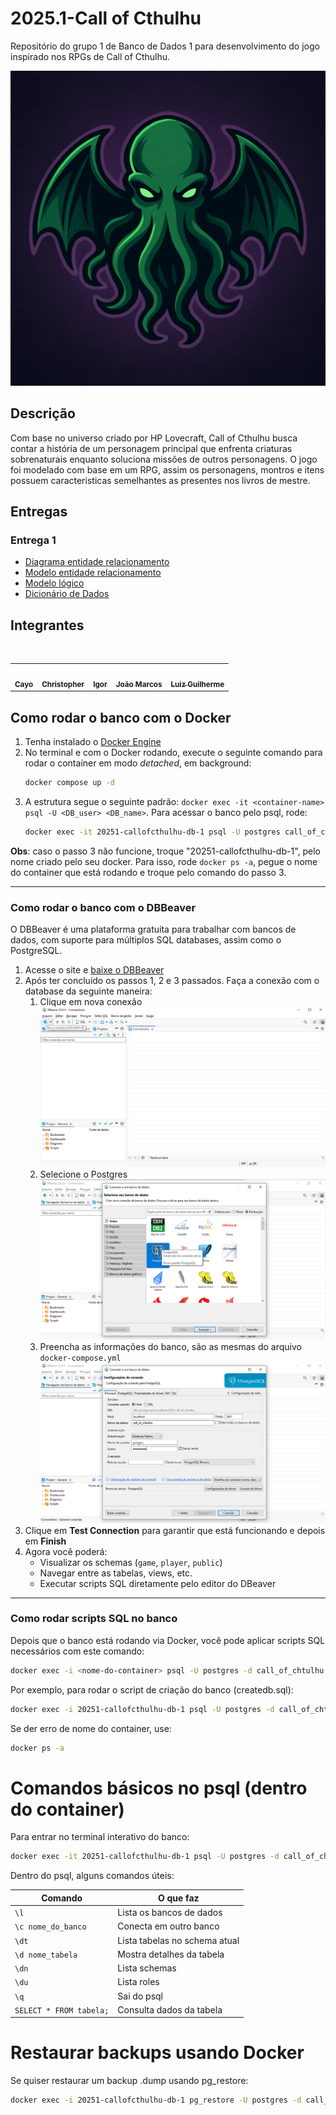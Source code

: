 # 2025.1-Call of Cthulhu

Repositório do grupo 1 de Banco de Dados 1 para desenvolvimento do jogo inspirado nos RPGs de Call of Cthulhu.

![](./docs/assets/logo.png)

## Descrição

Com base no universo criado por HP Lovecraft, Call of Cthulhu busca contar a história de um personagem principal que enfrenta criaturas sobrenaturais enquanto soluciona missões de outros personagens. O jogo foi modelado com base em um RPG, assim os personagens, montros e itens possuem caracteristicas semelhantes as presentes nos livros de mestre.

## Entregas
### Entrega 1

- [Diagrama entidade relacionamento](./docs/entregas/primeira/DER.md)
- [Modelo entidade relacionamento](./docs/entregas/primeira/MER.md)
- [Modelo lógico](./docs/entregas/primeira/ML.md)
- [Dicionário de Dados](./docs/entregas/primeira/DD.md)

## Integrantes

<table> 
  <tr> 
    <td align="center"><a href="https://github.com/Cayoalencar"><img style="border-radius: 50%;" src="https://github.com/Cayoalencar.png" width="100px;" alt=""/><br /><sub><b>Cayo</b></sub></a></td> 
    <td align="center"><a href="https://github.com/wChrstphr"><img style="border-radius: 50%;" src="https://github.com/wChrstphr.png" width="100px;" alt=""/><br /><sub><b>Christopher</b></sub></a></td> 
    <td align="center"><a href="https://github.com/igorvdaniel"><img style="border-radius: 50%;" src="https://github.com/igorvdaniel.png" width="100px;" alt=""/><br /><sub><b>Igor</b></sub></a></td> 
    <td align="center"><a href="https://github.com/JJOAOMARCOSS"><img style="border-radius: 50%;" src="https://github.com/JJOAOMARCOSS.png" width="100px;" alt=""/><br /><sub><b>João Marcos</b></sub></a></td> 
    <td align="center"><a href="https://github.com/luizfaria1989"><img style="border-radius: 50%;" src="https://github.com/luizfaria1989.png" width="100px;" alt=""/><br /><sub><b>Luiz Guilherme</b></sub></a></td> 
  </tr> 
</table>

## Como rodar o banco com o Docker
1. Tenha instalado o [Docker Engine](https://docs.docker.com/engine/install/)
1. No terminal e com o Docker rodando, execute o seguinte comando para rodar o container em modo _detached_, em background:
    ````bash
    docker compose up -d
    ```` 
1. A estrutura segue o seguinte padrão: ``docker exec -it <container-name> psql -U <DB_user> <DB_name>``. Para acessar o banco pelo psql, rode:
    ````bash
    docker exec -it 20251-callofcthulhu-db-1 psql -U postgres call_of_chtulhu
    ````
**Obs**: caso o passo 3 não funcione, troque "20251-callofcthulhu-db-1", pelo nome criado pelo seu docker. Para isso, rode ``docker ps -a``, pegue o nome do container que está rodando e troque pelo comando do passo 3.

---

### Como rodar o banco com o DBBeaver
O DBBeaver é uma plataforma gratuíta para trabalhar com bancos de dados, com suporte para múltiplos SQL databases, assim como o PostgreSQL.
1. Acesse o site e [baixe o DBBeaver](https://dbeaver.io/download/)
1. Após ter concluído os passos 1, 2 e 3 passados. Faça a conexão com o database da seguinte maneira:<br>
    1. Clique em nova conexão
    ![passo1](image.png)
    1. Selecione o Postgres
    ![passo2](image-2.png)
    1. Preencha as informações do banco, são as mesmas do arquivo ``docker-compose.yml``
    ![passo3](image-1.png)
1. Clique em **Test Connection** para garantir que está funcionando e depois em **Finish**
1. Agora você poderá:
    - Visualizar os schemas (`game`, `player`, `public`)
    - Navegar entre as tabelas, views, etc.
    - Executar scripts SQL diretamente pelo editor do DBeaver

---------------

### Como rodar scripts SQL no banco

Depois que o banco está rodando via Docker, você pode aplicar scripts SQL necessários com este comando:
```bash
docker exec -i <nome-do-container> psql -U postgres -d call_of_chtulhu -f <caminho-do-arquivo.sql>
```

Por exemplo, para rodar o script de criação do banco (createdb.sql):
```bash
docker exec -i 20251-callofcthulhu-db-1 psql -U postgres -d call_of_chtulhu -f ./db/createdb.sql
```

Se der erro de nome do container, use:
```bash
docker ps -a
```

# Comandos básicos no psql (dentro do container)
Para entrar no terminal interativo do banco:

```bash
docker exec -it 20251-callofcthulhu-db-1 psql -U postgres -d call_of_chtulhu
```
Dentro do psql, alguns comandos úteis:

| Comando                 | O que faz                     |
| ----------------------- | ----------------------------- |
| `\l`                    | Lista os bancos de dados      |
| `\c nome_do_banco`      | Conecta em outro banco        |
| `\dt`                   | Lista tabelas no schema atual |
| `\d nome_tabela`        | Mostra detalhes da tabela     |
| `\dn`                   | Lista schemas                 |
| `\du`                   | Lista roles                   |
| `\q`                    | Sai do psql                   |
| `SELECT * FROM tabela;` | Consulta dados da tabela      |

# Restaurar backups usando Docker
Se quiser restaurar um backup .dump usando pg_restore:
```bash
docker exec -i 20251-callofcthulhu-db-1 pg_restore -U postgres -d call_of_chtulhu < backup.dump
```